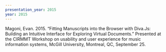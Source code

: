 ```yaml
---
presentation_year: 2015
year: 2015
---
```


Magoni, Evan. 2015. “Fitting Manuscripts into the Browser with Diva.Js: Building an Intuitive Interface for Exploring Virtual Documents.” Presented at the CIRMMT Workshop on usability and user experience for music information systems, McGill University, Montreal, QC, September 25.